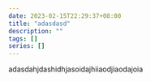 ```yaml
---
date: 2023-02-15T22:29:37+08:00
title: "adasdasd"
description: ""
tags: []
series: []
---
```


adasdahjdashidhjasoidajhiiaodjiaodajoia